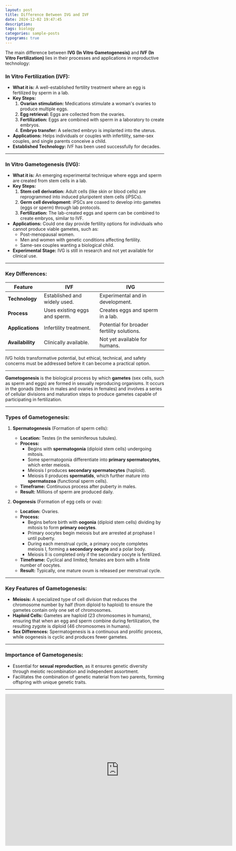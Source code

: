 ```yaml
---
layout: post
title: Difference Between IVG and IVF
date: 2024-12-02 19:47:45
description: 
tags: biology
categories: sample-posts
typograms: true
---
```

The main difference between **IVG (In Vitro Gametogenesis)** and **IVF (In Vitro Fertilization)** lies in their processes and applications in reproductive technology:

### **In Vitro Fertilization (IVF):**
- **What it is:** A well-established fertility treatment where an egg is fertilized by sperm in a lab.
- **Key Steps:**
  1. **Ovarian stimulation:** Medications stimulate a woman's ovaries to produce multiple eggs.
  2. **Egg retrieval:** Eggs are collected from the ovaries.
  3. **Fertilization:** Eggs are combined with sperm in a laboratory to create embryos.
  4. **Embryo transfer:** A selected embryo is implanted into the uterus.
- **Applications:** Helps individuals or couples with infertility, same-sex couples, and single parents conceive a child.
- **Established Technology:** IVF has been used successfully for decades.

---

### **In Vitro Gametogenesis (IVG):**
- **What it is:** An emerging experimental technique where eggs and sperm are created from stem cells in a lab.
- **Key Steps:**
  1. **Stem cell derivation:** Adult cells (like skin or blood cells) are reprogrammed into induced pluripotent stem cells (iPSCs).
  2. **Germ cell development:** iPSCs are coaxed to develop into gametes (eggs or sperm) through lab protocols.
  3. **Fertilization:** The lab-created eggs and sperm can be combined to create embryos, similar to IVF.
- **Applications:** Could one day provide fertility options for individuals who cannot produce viable gametes, such as:
  - Post-menopausal women.
  - Men and women with genetic conditions affecting fertility.
  - Same-sex couples wanting a biological child.
- **Experimental Stage:** IVG is still in research and not yet available for clinical use.

---

### **Key Differences:**

| Feature         | IVF                            | IVG                                |
|------------------|--------------------------------|------------------------------------|
| **Technology**  | Established and widely used.  | Experimental and in development.  |
| **Process**     | Uses existing eggs and sperm. | Creates eggs and sperm in a lab.  |
| **Applications**| Infertility treatment.         | Potential for broader fertility solutions. |
| **Availability**| Clinically available.          | Not yet available for humans.     |

IVG holds transformative potential, but ethical, technical, and safety concerns must be addressed before it can become a practical option.

----
**Gametogenesis** is the biological process by which **gametes** (sex cells, such as sperm and eggs) are formed in sexually reproducing organisms. It occurs in the gonads (testes in males and ovaries in females) and involves a series of cellular divisions and maturation steps to produce gametes capable of participating in fertilization.

---

### **Types of Gametogenesis:**

1. **Spermatogenesis** (Formation of sperm cells):
   - **Location:** Testes (in the seminiferous tubules).
   - **Process:**
     - Begins with **spermatogonia** (diploid stem cells) undergoing mitosis.
     - Some spermatogonia differentiate into **primary spermatocytes**, which enter meiosis.
     - Meiosis I produces **secondary spermatocytes** (haploid).
     - Meiosis II produces **spermatids**, which further mature into **spermatozoa** (functional sperm cells).
   - **Timeframe:** Continuous process after puberty in males.
   - **Result:** Millions of sperm are produced daily.

2. **Oogenesis** (Formation of egg cells or ova):
   - **Location:** Ovaries.
   - **Process:**
     - Begins before birth with **oogonia** (diploid stem cells) dividing by mitosis to form **primary oocytes**.
     - Primary oocytes begin meiosis but are arrested at prophase I until puberty.
     - During each menstrual cycle, a primary oocyte completes meiosis I, forming a **secondary oocyte** and a polar body.
     - Meiosis II is completed only if the secondary oocyte is fertilized.
   - **Timeframe:** Cyclical and limited; females are born with a finite number of oocytes.
   - **Result:** Typically, one mature ovum is released per menstrual cycle.

---

### **Key Features of Gametogenesis:**
- **Meiosis:** A specialized type of cell division that reduces the chromosome number by half (from diploid to haploid) to ensure the gametes contain only one set of chromosomes.
- **Haploid Cells:** Gametes are haploid (23 chromosomes in humans), ensuring that when an egg and sperm combine during fertilization, the resulting zygote is diploid (46 chromosomes in humans).
- **Sex Differences:** Spermatogenesis is a continuous and prolific process, while oogenesis is cyclic and produces fewer gametes.

---

### **Importance of Gametogenesis:**
- Essential for **sexual reproduction**, as it ensures genetic diversity through meiotic recombination and independent assortment.
- Facilitates the combination of genetic material from two parents, forming offspring with unique genetic traits.

----
<iframe width="720" height="480" src="https://www.youtube.com/embed/88DPXE1thw4?si=LNrIWyAgYQnFVOF1" title="YouTube video player" frameborder="0" allow="accelerometer; autoplay; clipboard-write; encrypted-media; gyroscope; picture-in-picture; web-share" referrerpolicy="strict-origin-when-cross-origin" allowfullscreen></iframe>